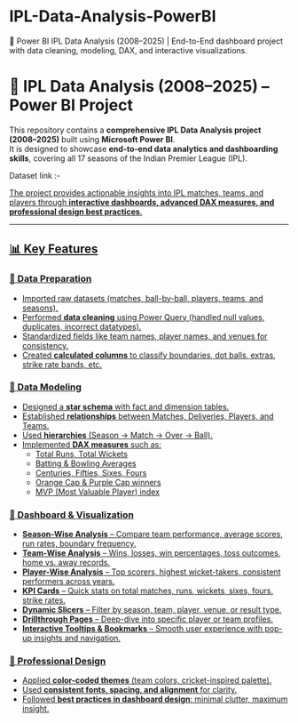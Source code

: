 # IPL-Data-Analysis-PowerBI
🏏 Power BI IPL Data Analysis (2008–2025) | End-to-End dashboard project with data cleaning, modeling, DAX, and interactive visualizations.
# 🏏 IPL Data Analysis (2008–2025) – Power BI Project

This repository contains a **comprehensive IPL Data Analysis project (2008–2025)** built using **Microsoft Power BI**.  
It is designed to showcase **end-to-end data analytics and dashboarding skills**, covering all 17 seasons of the Indian Premier League (IPL).  


Dataset link :- <a href = "https://github.com/Anupama-Bharat/IPL-Data-Analysis-PowerBI" >

The project provides actionable insights into IPL matches, teams, and players through **interactive dashboards, advanced DAX measures, and professional design best practices**.  

---

## 📊 Key Features

### 🔹 Data Preparation
- Imported raw datasets (matches, ball-by-ball, players, teams, and seasons).  
- Performed **data cleaning** using Power Query (handled null values, duplicates, incorrect datatypes).  
- Standardized fields like team names, player names, and venues for consistency.  
- Created **calculated columns** to classify boundaries, dot balls, extras, strike rate bands, etc.

### 🔹 Data Modeling
- Designed a **star schema** with fact and dimension tables.  
- Established **relationships** between Matches, Deliveries, Players, and Teams.  
- Used **hierarchies** (Season → Match → Over → Ball).  
- Implemented **DAX measures** such as:  
  - Total Runs, Total Wickets  
  - Batting & Bowling Averages  
  - Centuries, Fifties, Sixes, Fours  
  - Orange Cap & Purple Cap winners  
  - MVP (Most Valuable Player) index  

### 🔹 Dashboard & Visualization
- **Season-Wise Analysis** – Compare team performance, average scores, run rates, boundary frequency.  
- **Team-Wise Analysis** – Wins, losses, win percentages, toss outcomes, home vs. away records.  
- **Player-Wise Analysis** – Top scorers, highest wicket-takers, consistent performers across years.  
- **KPI Cards** – Quick stats on total matches, runs, wickets, sixes, fours, strike rates.  
- **Dynamic Slicers** – Filter by season, team, player, venue, or result type.  
- **Drillthrough Pages** – Deep-dive into specific player or team profiles.  
- **Interactive Tooltips & Bookmarks** – Smooth user experience with pop-up insights and navigation.  

### 🔹 Professional Design
- Applied **color-coded themes** (team colors, cricket-inspired palette).  
- Used **consistent fonts, spacing, and alignment** for clarity.  
- Followed **best practices in dashboard design**: minimal clutter, maximum insight.  
